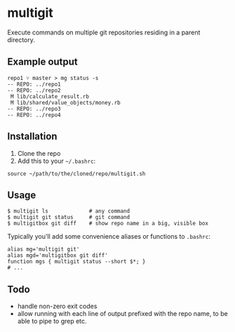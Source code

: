# multigit

Execute commands on multiple git repositories residing in a parent directory.

## Example output

```
repo1 ⑂ master > mg status -s
-- REPO: ../repo1
-- REPO: ../repo2
 M lib/calculate_result.rb
 M lib/shared/value_objects/money.rb
-- REPO: ../repo3
-- REPO: ../repo4
```

## Installation

1. Clone the repo
2. Add this to your `~/.bashrc`:
```
source ~/path/to/the/cloned/repo/multigit.sh
```


## Usage

```
$ multigit ls             # any command
$ multigit git status     # git command
$ multigitbox git diff    # show repo name in a big, visible box 
```

Typically you'll add some convenience aliases or functions to `.bashrc`:

```
alias mg='multigit git'
alias mgd='multigitbox git diff'
function mgs { multigit status --short $*; }
# ...
```

## Todo

* handle non-zero exit codes
* allow running with each line of output prefixed with the repo name, to be able to pipe to grep etc.

